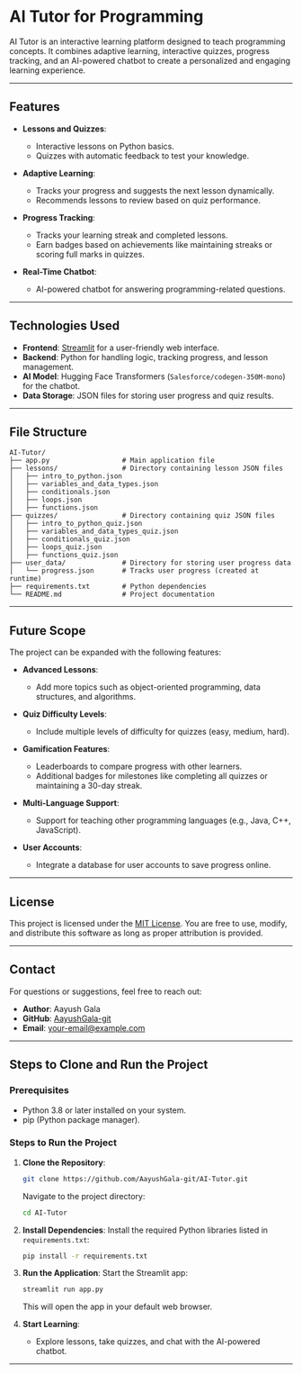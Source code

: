 
# AI Tutor for Programming

AI Tutor is an interactive learning platform designed to teach programming concepts. It combines adaptive learning, interactive quizzes, progress tracking, and an AI-powered chatbot to create a personalized and engaging learning experience.

---

## **Features**

- **Lessons and Quizzes**:
  - Interactive lessons on Python basics.
  - Quizzes with automatic feedback to test your knowledge.

- **Adaptive Learning**:
  - Tracks your progress and suggests the next lesson dynamically.
  - Recommends lessons to review based on quiz performance.

- **Progress Tracking**:
  - Tracks your learning streak and completed lessons.
  - Earn badges based on achievements like maintaining streaks or scoring full marks in quizzes.

- **Real-Time Chatbot**:
  - AI-powered chatbot for answering programming-related questions.

---

## **Technologies Used**

- **Frontend**: [Streamlit](https://streamlit.io/) for a user-friendly web interface.
- **Backend**: Python for handling logic, tracking progress, and lesson management.
- **AI Model**: Hugging Face Transformers (`Salesforce/codegen-350M-mono`) for the chatbot.
- **Data Storage**: JSON files for storing user progress and quiz results.

---

## **File Structure**

```
AI-Tutor/
├── app.py                  # Main application file
├── lessons/                # Directory containing lesson JSON files
│   ├── intro_to_python.json
│   ├── variables_and_data_types.json
│   ├── conditionals.json
│   ├── loops.json
│   ├── functions.json
├── quizzes/                # Directory containing quiz JSON files
│   ├── intro_to_python_quiz.json
│   ├── variables_and_data_types_quiz.json
│   ├── conditionals_quiz.json
│   ├── loops_quiz.json
│   ├── functions_quiz.json
├── user_data/              # Directory for storing user progress data
│   └── progress.json       # Tracks user progress (created at runtime)
├── requirements.txt        # Python dependencies
└── README.md               # Project documentation
```

---

## **Future Scope**

The project can be expanded with the following features:
- **Advanced Lessons**:
  - Add more topics such as object-oriented programming, data structures, and algorithms.

- **Quiz Difficulty Levels**:
  - Include multiple levels of difficulty for quizzes (easy, medium, hard).

- **Gamification Features**:
  - Leaderboards to compare progress with other learners.
  - Additional badges for milestones like completing all quizzes or maintaining a 30-day streak.

- **Multi-Language Support**:
  - Support for teaching other programming languages (e.g., Java, C++, JavaScript).

- **User Accounts**:
  - Integrate a database for user accounts to save progress online.

---

## **License**

This project is licensed under the [MIT License](LICENSE). You are free to use, modify, and distribute this software as long as proper attribution is provided.

---

## **Contact**

For questions or suggestions, feel free to reach out:
- **Author**: Aayush Gala
- **GitHub**: [AayushGala-git](https://github.com/AayushGala-git/AI-Tutor)
- **Email**: [your-email@example.com](mailto:your-email@example.com)

---

## **Steps to Clone and Run the Project**

### **Prerequisites**
- Python 3.8 or later installed on your system.
- pip (Python package manager).

### **Steps to Run the Project**
1. **Clone the Repository**:
   ```bash
   git clone https://github.com/AayushGala-git/AI-Tutor.git
   ```
   Navigate to the project directory:
   ```bash
   cd AI-Tutor
   ```

2. **Install Dependencies**:
   Install the required Python libraries listed in `requirements.txt`:
   ```bash
   pip install -r requirements.txt
   ```

3. **Run the Application**:
   Start the Streamlit app:
   ```bash
   streamlit run app.py
   ```
   This will open the app in your default web browser.

4. **Start Learning**:
   - Explore lessons, take quizzes, and chat with the AI-powered chatbot.

---
